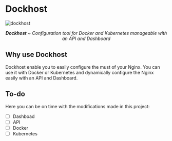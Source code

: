 # Dockhost 

![dockhost](https://user-images.githubusercontent.com/73474137/211152918-70def408-6e0d-4ecc-bd18-85d016ca1497.svg)

<p align=center><i><b>Dockhost</b> ~ Configuration tool for Docker and Kubernetes manageable with an API and Dashboard</i></p>

## Why use Dockhost

Dockhost enable you to easily configure the must of your Nginx. You can use it with Docker or Kubernetes and dynamically configure the Nginx easily with an API and Dashboard.

## To-do 

Here you can be on time with the modifications made in this project:

- [ ] Dashboad
- [ ] API
- [ ] Docker
- [ ] Kubernetes
